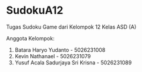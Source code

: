 # SudokuA12
Tugas Sudoku Game dari Kelompok 12 Kelas ASD (A)

Anggota Kelompok:
1. Batara Haryo Yudanto - 5026231008
2. Kevin Nathanael - 5026231079
3. Yusuf Acala Sadurjaya Sri Krisna - 5026231089
